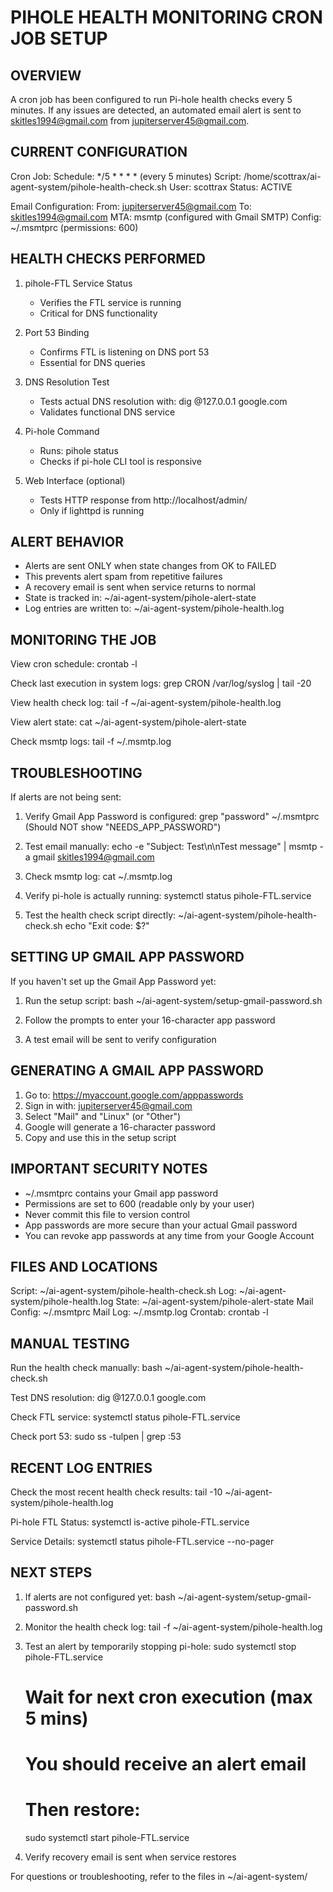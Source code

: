 PIHOLE HEALTH MONITORING CRON JOB SETUP
========================================

OVERVIEW
--------
A cron job has been configured to run Pi-hole health checks every 5 minutes.
If any issues are detected, an automated email alert is sent to skitles1994@gmail.com
from jupiterserver45@gmail.com.

CURRENT CONFIGURATION
---------------------

Cron Job:
  Schedule: */5 * * * * (every 5 minutes)
  Script: /home/scottrax/ai-agent-system/pihole-health-check.sh
  User: scottrax
  Status: ACTIVE

Email Configuration:
  From: jupiterserver45@gmail.com
  To: skitles1994@gmail.com
  MTA: msmtp (configured with Gmail SMTP)
  Config: ~/.msmtprc (permissions: 600)

HEALTH CHECKS PERFORMED
-----------------------

1. pihole-FTL Service Status
   - Verifies the FTL service is running
   - Critical for DNS functionality

2. Port 53 Binding
   - Confirms FTL is listening on DNS port 53
   - Essential for DNS queries

3. DNS Resolution Test
   - Tests actual DNS resolution with: dig @127.0.0.1 google.com
   - Validates functional DNS service

4. Pi-hole Command
   - Runs: pihole status
   - Checks if pi-hole CLI tool is responsive

5. Web Interface (optional)
   - Tests HTTP response from http://localhost/admin/
   - Only if lighttpd is running

ALERT BEHAVIOR
--------------

- Alerts are sent ONLY when state changes from OK to FAILED
- This prevents alert spam from repetitive failures
- A recovery email is sent when service returns to normal
- State is tracked in: ~/ai-agent-system/pihole-alert-state
- Log entries are written to: ~/ai-agent-system/pihole-health.log

MONITORING THE JOB
------------------

View cron schedule:
  crontab -l

Check last execution in system logs:
  grep CRON /var/log/syslog | tail -20

View health check log:
  tail -f ~/ai-agent-system/pihole-health.log

View alert state:
  cat ~/ai-agent-system/pihole-alert-state

Check msmtp logs:
  tail -f ~/.msmtp.log

TROUBLESHOOTING
---------------

If alerts are not being sent:

1. Verify Gmail App Password is configured:
   grep "password" ~/.msmtprc
   (Should NOT show "NEEDS_APP_PASSWORD")

2. Test email manually:
   echo -e "Subject: Test\n\nTest message" | msmtp -a gmail skitles1994@gmail.com

3. Check msmtp log:
   cat ~/.msmtp.log

4. Verify pi-hole is actually running:
   systemctl status pihole-FTL.service

5. Test the health check script directly:
   ~/ai-agent-system/pihole-health-check.sh
   echo "Exit code: $?"

SETTING UP GMAIL APP PASSWORD
------------------------------

If you haven't set up the Gmail App Password yet:

1. Run the setup script:
   bash ~/ai-agent-system/setup-gmail-password.sh

2. Follow the prompts to enter your 16-character app password

3. A test email will be sent to verify configuration

GENERATING A GMAIL APP PASSWORD
--------------------------------

1. Go to: https://myaccount.google.com/apppasswords
2. Sign in with: jupiterserver45@gmail.com
3. Select "Mail" and "Linux" (or "Other")
4. Google will generate a 16-character password
5. Copy and use this in the setup script

IMPORTANT SECURITY NOTES
------------------------

- ~/.msmtprc contains your Gmail app password
- Permissions are set to 600 (readable only by your user)
- Never commit this file to version control
- App passwords are more secure than your actual Gmail password
- You can revoke app passwords at any time from your Google Account

FILES AND LOCATIONS
-------------------

Script: ~/ai-agent-system/pihole-health-check.sh
Log: ~/ai-agent-system/pihole-health.log
State: ~/ai-agent-system/pihole-alert-state
Mail Config: ~/.msmtprc
Mail Log: ~/.msmtp.log
Crontab: crontab -l

MANUAL TESTING
--------------

Run the health check manually:
  bash ~/ai-agent-system/pihole-health-check.sh

Test DNS resolution:
  dig @127.0.0.1 google.com

Check FTL service:
  systemctl status pihole-FTL.service

Check port 53:
  sudo ss -tulpen | grep :53

RECENT LOG ENTRIES
------------------

Check the most recent health check results:
  tail -10 ~/ai-agent-system/pihole-health.log

Pi-hole FTL Status:
  systemctl is-active pihole-FTL.service

Service Details:
  systemctl status pihole-FTL.service --no-pager

NEXT STEPS
----------

1. If alerts are not configured yet:
   bash ~/ai-agent-system/setup-gmail-password.sh

2. Monitor the health check log:
   tail -f ~/ai-agent-system/pihole-health.log

3. Test an alert by temporarily stopping pi-hole:
   sudo systemctl stop pihole-FTL.service
   # Wait for next cron execution (max 5 mins)
   # You should receive an alert email
   # Then restore:
   sudo systemctl start pihole-FTL.service

4. Verify recovery email is sent when service restores

For questions or troubleshooting, refer to the files in ~/ai-agent-system/
